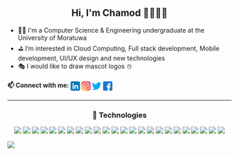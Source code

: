 <h2 align="center">Hi, I'm Chamod 👋👨🏻‍💻</h2>

- 👨‍🎓 I'm a Computer Science & Engineering undergraduate at the University of Moratuwa
- ⛳️ I’m interested in Cloud Computing, Full stack development, Mobile development, UI/UX design and new technologies
- 🎭 I would like to draw mascot logos ☃️


<h4 >📫 Connect with me:
<span align="center">
 <a href="https://www.linkedin.com/in/chamodmadhusanka/"><img align="center" src="https://raw.githubusercontent.com/chamodmadhusanka/chamodmadhusanka/main/images/linkedin.png" alt="Chamod | LinkedIn" width="21px"/></a>
 <a href="https://www.instagram.com/__c_h_a_m_o_d__m__/"><img align="center" src="https://raw.githubusercontent.com/chamodmadhusanka/chamodmadhusanka/main/images/instagram.png" alt="Chamod | Instagram" width="21px"/></a>
 <a href="https://twitter.com/_c_h_a_m_o_d"><img align="center" src="https://raw.githubusercontent.com/chamodmadhusanka/chamodmadhusanka/main/images/twitter.png" alt="Chamod | Twitter" width="21px"/></a>
 <a href="https://www.facebook.com/profile.php?id=100007579574835"><img align="center" src="https://raw.githubusercontent.com/chamodmadhusanka/chamodmadhusanka/main/images/facebook.png" alt="Chamod | Facebook" width="21px"/></a>
<span>
 </h4>
 <hr/>
 <h3 align="center">💼 Technologies
 </h3>
 <p align="center">
 <img src="https://img.shields.io/badge/java-%23ED8B00.svg?style=for-the-badge&logo=java&logoColor=white" />
  <img src="https://img.shields.io/badge/python-3670A0?style=for-the-badge&logo=python&logoColor=ffdd54" />
  <img src="https://img.shields.io/badge/react-%2320232a.svg?style=for-the-badge&logo=react&logoColor=%2361DAFB" />
  <img src="https://img.shields.io/badge/javascript-%23323330.svg?style=for-the-badge&logo=javascript&logoColor=%23F7DF1E" />
  <img src="https://img.shields.io/badge/html5-%23E34F26.svg?style=for-the-badge&logo=html5&logoColor=white" />
  <img src="https://img.shields.io/badge/typescript-%23007ACC.svg?style=for-the-badge&logo=typescript&logoColor=white" />
  <img src="https://img.shields.io/badge/css3-%231572B6.svg?style=for-the-badge&logo=css3&logoColor=white" />
  <img src="https://img.shields.io/badge/azure-%230072C6.svg?style=for-the-badge&logo=microsoftazure&logoColor=white" />
  <img src="https://img.shields.io/badge/node.js-6DA55F?style=for-the-badge&logo=node.js&logoColor=white" />
  <img src="https://img.shields.io/badge/Flutter-%2302569B.svg?style=for-the-badge&logo=Flutter&logoColor=white" />
  <img src="https://img.shields.io/badge/mysql-%2300f.svg?style=for-the-badge&logo=mysql&logoColor=white" />
  <img src="https://img.shields.io/badge/express.js-%23404d59.svg?style=for-the-badge&logo=express&logoColor=%2361DAFB" />
  <img src="https://img.shields.io/badge/postgres-%23316192.svg?style=for-the-badge&logo=postgresql&logoColor=white" />
  <img src="https://img.shields.io/badge/dart-%230175C2.svg?style=for-the-badge&logo=dart&logoColor=white" />
  <img src="https://img.shields.io/badge/Linux-FCC624?style=for-the-badge&logo=linux&logoColor=black" />
  <img src="https://img.shields.io/badge/Windows-0078D6?style=for-the-badge&logo=windows&logoColor=white" />
  <img src="https://img.shields.io/badge/mac%20os-000000?style=for-the-badge&logo=macos&logoColor=F0F0F0" />
  <img src="https://img.shields.io/badge/git-%23F05033.svg?style=for-the-badge&logo=git&logoColor=white" />
  <img src="https://img.shields.io/badge/github-%23121011.svg?style=for-the-badge&logo=github&logoColor=white" />
  <img src="https://img.shields.io/badge/MUI-%230081CB.svg?style=for-the-badge&logo=mui&logoColor=white" />
  <img src="https://img.shields.io/badge/bootstrap-%23563D7C.svg?style=for-the-badge&logo=bootstrap&logoColor=white" />
  <img src="https://img.shields.io/badge/go-%2300ADD8.svg?style=for-the-badge&logo=go&logoColor=white" />
  <img src="https://img.shields.io/badge/figma-%23F24E1E.svg?style=for-the-badge&logo=figma&logoColor=white" />
  <img src="https://img.shields.io/badge/adobe%20illustrator-%23FF9A00.svg?style=for-the-badge&logo=adobe%20illustrator&logoColor=white" />
  
 
</p>
 

 <div align="center" style="display: flex; flex-direction: row;">
 <img src="https://github-readme-stats.vercel.app/api?username=chamodmadhusanka&show_icons=true&count_private=true&theme=merko" />
    
</div>


<!--
**chamodmadhusanka/chamodmadhusanka** is a ✨ _special_ ✨ repository because its `README.md` (this file) appears on your GitHub profile.

Here are some ideas to get you started:

- 🔭 I’m currently working on ...
- 🌱 I’m currently learning ...
- 👯 I’m looking to collaborate on ...
- 🤔 I’m looking for help with ...
- 💬 Ask me about ...
- 📫 How to reach me: ...
- 😄 Pronouns: ...
- ⚡ Fun fact: ...
-->
